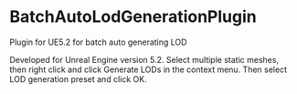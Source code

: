 # BatchAutoLodGenerationPlugin
Plugin for UE5.2 for batch auto generating LOD

Developed for Unreal Engine version 5.2. Select multiple static meshes, then right click and click Generate LODs in the context menu. Then select LOD generation preset and click OK.